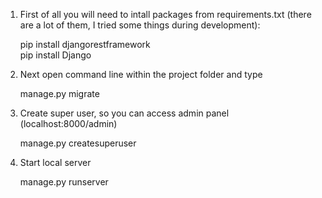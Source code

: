 1. First of all you will need to intall packages from requirements.txt (there are a lot of them, I tried some things during development):

      pip install djangorestframework      
      pip install Django
   
2. Next open command line within the project folder and type
     
     manage.py migrate
   
3. Create super user, so you can access admin panel (localhost:8000/admin)

      manage.py createsuperuser      
   
4. Start local server

    manage.py runserver      
   

